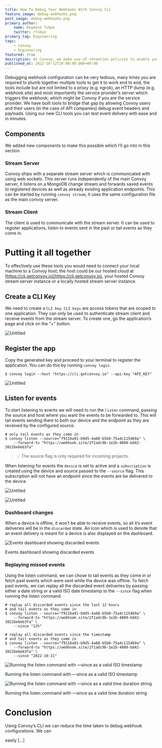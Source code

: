 ```yaml
---
title: How To Debug Your Webhooks With Convoy CLI
feature_image: debug-webhooks.png
post_image: debug-webhooks.png
primary_author:
    name: Raymond Tukpe
    twitter: rtukpe
primary_tag: Engineering
tags:
    - Convoy
    - Engineering
featured: true
description: At Convoy, we make use of retention policies to enable you back up your existing webhook data. In this article, Raymond discusses what a retention policy is and its role in Convoy's engineering process
published_at: 2022-10-12T10:00:00.000+00:00
---
```


Debugging webhook configuration can be very tedious, many times you are required to plumb together multiple tools to get it to work end to end, the tools include but are not limited to a proxy (e.g. ngrok), an HTTP dump (e.g. webhook.site) and most importantly the service provider’s server which triggers the webhook; which might be Convoy if you are the service provider. We have built tools to bridge that gap by allowing Convoy users and their users (in the case of API companies) debug event headers and payloads. Using our new CLI tools you can test event delivery with ease and in minutes.

## Components

We added new components to make this possible which I’ll go into in this section

### Stream Server

Convoy ships with a separate stream server which is communicated with using web sockets. This server runs independently of the main Convoy server, it listens on a MongoDB change stream and forwards saved events to registered devices as well as already existing application endpoints. This can be started by running `convoy stream`, it uses the same configuration file as the main convoy server.

### Stream Client

The client is used to communicate with the stream server. It can be used to register applications, listen to events sent in the past or tail events as they come in. 

# Putting it all together

To effectively use these tools you would need to connect your local machine to a Convoy host; the host could be our hosted cloud at [https://cli.getconvoy.io](https://cli.getconvoy.io), your hosted Convoy stream server instance or a locally hosted stream server instance.

## Create a CLI Key

We need to create a `CLI key`. `CLI keys` are access tokens that are scoped to one application. They can only be used to authenticate stream client and receive events from the stream server. To create one, go the application’s page and click on the “+” button.

![Untitled](Debugging%20your%20webhooks%20with%20the%20Convoy%20CLI%20b64ac0aa11934657bd0069c8470da5a8/Untitled.png)

## Register the app

Copy the generated key and proceed to your terminal to register the application. You can do this by running `convoy login`.

```console[terminal]
$ convoy login --host "https://cli.getconvoy.io" --api-key "API_KEY"
```

![Untitled](Debugging%20your%20webhooks%20with%20the%20Convoy%20CLI%20b64ac0aa11934657bd0069c8470da5a8/Untitled%201.png)

## Listen for events

To start listening to events we will need to run the `listen` command, passing the source and host where you want the events to be forwarded to. This will tail events sending them to both our device and the endpoint as they are received by the configured source.

```console[terminal]
# only tail events as they come in
$ convoy listen --source="f9116a91-b9d5-4a68-b5b0-75a4c115469a" \
	--forward-to "https://webhook.site/2f1adc9b-1e2b-4809-bd42-3022be6eb3fa" 
```

> 💡 The source flag is only required for incoming projects.

When listening for events the `device` is set to active and a `subscription` is created using the device and source passed to the `--source` flag. This subscription will not have an endpoint since the events are be delivered to the device.

![Untitled](Debugging%20your%20webhooks%20with%20the%20Convoy%20CLI%20b64ac0aa11934657bd0069c8470da5a8/Untitled%202.png)

![Untitled](Debugging%20your%20webhooks%20with%20the%20Convoy%20CLI%20b64ac0aa11934657bd0069c8470da5a8/Untitled%203.png)

### Dashboard changes

When a device is offline, it won’t be able to receive events, so all it’s event deliveries will be in the `discarded` state. An icon which is used to denote that an event delivery is meant for a device is also displayed on the dashboard.

![Events dashboard showing discarded events](Debugging%20your%20webhooks%20with%20the%20Convoy%20CLI%20b64ac0aa11934657bd0069c8470da5a8/Untitled%204.png)

Events dashboard showing discarded events

### Replaying missed events

Using the listen command, we can chose to tail events as they come in or fetch past events which were sent while the device was offline. To fetch past events, we can replay all the discarded event deliveries by passing either a date string or a valid ISO date timestamp to the `--since` flag when running the listen command.

```console[terminal]
# replay all discarded events since the last 12 hours
# and tail events as they come in
$ convoy listen --source="f9116a91-b9d5-4a68-b5b0-75a4c115469a" \
	--forward-to "https://webhook.site/2f1adc9b-1e2b-4809-bd42-3022be6eb3fa" \
	--since "12h"

# replay all discarded events since the timestamp
# and tail events as they come in
$ convoy listen --source="f9116a91-b9d5-4a68-b5b0-75a4c115469a" \
	--forward-to "https://webhook.site/2f1adc9b-1e2b-4809-bd42-3022be6eb3fa" \
	--since "2022-10-31"
```

![Running the listen command with —since as a valid ISO timestamp](Debugging%20your%20webhooks%20with%20the%20Convoy%20CLI%20b64ac0aa11934657bd0069c8470da5a8/Untitled%205.png)

Running the listen command with —since as a valid ISO timestamp

![Running the listen command with —since as a valid time duration string](Debugging%20your%20webhooks%20with%20the%20Convoy%20CLI%20b64ac0aa11934657bd0069c8470da5a8/Untitled%206.png)

Running the listen command with —since as a valid time duration string

# Conclusion

Using Convoy’s CLI we can reduce the time taken to debug webhook configurations. We can 

easily […]